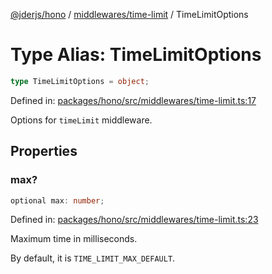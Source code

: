 [@jderjs/hono](../../../README.md) / [middlewares/time-limit](../README.md) / TimeLimitOptions

# Type Alias: TimeLimitOptions

```ts
type TimeLimitOptions = object;
```

Defined in: [packages/hono/src/middlewares/time-limit.ts:17](https://github.com/jder-std/hono/blob/206880bc1e845cf7bddf84d4b8c9af705bc6e006/packages/hono/src/middlewares/time-limit.ts#L17)

Options for `timeLimit` middleware.

## Properties

### max?

```ts
optional max: number;
```

Defined in: [packages/hono/src/middlewares/time-limit.ts:23](https://github.com/jder-std/hono/blob/206880bc1e845cf7bddf84d4b8c9af705bc6e006/packages/hono/src/middlewares/time-limit.ts#L23)

Maximum time in milliseconds.

By default, it is `TIME_LIMIT_MAX_DEFAULT`.
